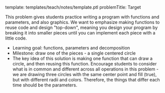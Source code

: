 template: templates/teach/notes/template.ptl
problemTitle: Target

This problem gives students practice writing a program with functions and parameters, and also graphics.  We want to emphasize making functions to reuse code and design "top-down", meaning you design your program by breaking it into smaller pieces until you can implement each piece with a little code.

+ Learning goal: functions, parameters and decomposition
+ Milestone: draw one of the pieces - a single centered circle
+ The key idea of this solution is making one function that can draw a circle, and then reusing this function.  Encourage students to consider what is in common and different across all operations in this problem - we are drawing three circles with the same center point and fill (true), but with different radii and colors.  Therefore, the things that differ each time should be the parameters.